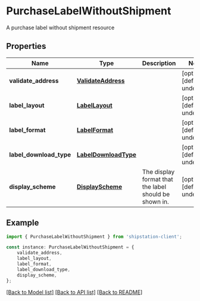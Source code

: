 # PurchaseLabelWithoutShipment

A purchase label without shipment resource

## Properties

Name | Type | Description | Notes
------------ | ------------- | ------------- | -------------
**validate_address** | [**ValidateAddress**](ValidateAddress.md) |  | [optional] [default to undefined]
**label_layout** | [**LabelLayout**](LabelLayout.md) |  | [optional] [default to undefined]
**label_format** | [**LabelFormat**](LabelFormat.md) |  | [optional] [default to undefined]
**label_download_type** | [**LabelDownloadType**](LabelDownloadType.md) |  | [optional] [default to undefined]
**display_scheme** | [**DisplayScheme**](DisplayScheme.md) | The display format that the label should be shown in. | [optional] [default to undefined]

## Example

```typescript
import { PurchaseLabelWithoutShipment } from 'shipstation-client';

const instance: PurchaseLabelWithoutShipment = {
    validate_address,
    label_layout,
    label_format,
    label_download_type,
    display_scheme,
};
```

[[Back to Model list]](../README.md#documentation-for-models) [[Back to API list]](../README.md#documentation-for-api-endpoints) [[Back to README]](../README.md)
